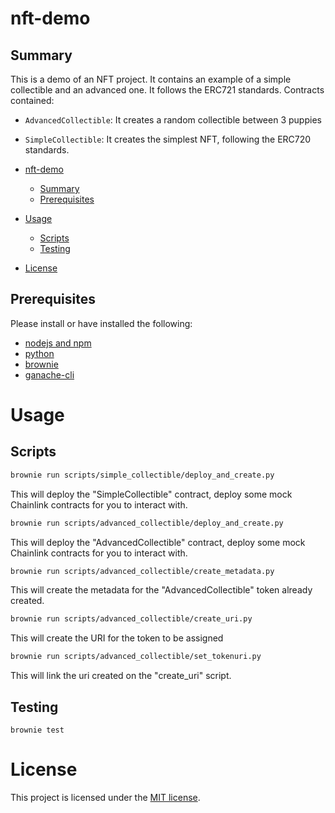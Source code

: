 # nft-demo

## Summary

This is a demo of an NFT project. It contains an example of a simple collectible and an advanced one. It follows the ERC721 standards. Contracts contained:

- `AdvancedCollectible`: It creates a random collectible between 3 puppies
- `SimpleCollectible`: It creates the simplest NFT, following the ERC720 standards.

- [nft-demo](#nft-demo)
  - [Summary](#summary)
  - [Prerequisites](#prerequisites)
- [Usage](#usage)
  - [Scripts](#scripts)
  - [Testing](#testing)
- [License](#license)

## Prerequisites

Please install or have installed the following:

- [nodejs and npm](https://nodejs.org/en/download/)
- [python](https://www.python.org/downloads/)
- [brownie](https://eth-brownie.readthedocs.io/en/stable/install.html)
- [ganache-cli](https://www.npmjs.com/package/ganache-cli)

# Usage

## Scripts

```bash
brownie run scripts/simple_collectible/deploy_and_create.py
```

This will deploy the "SimpleCollectible" contract, deploy some mock Chainlink contracts for you to interact with.

```bash
brownie run scripts/advanced_collectible/deploy_and_create.py
```

This will deploy the "AdvancedCollectible" contract, deploy some mock Chainlink contracts for you to interact with.

```bash
brownie run scripts/advanced_collectible/create_metadata.py
```

This will create the metadata for the "AdvancedCollectible" token already created.

```bash
brownie run scripts/advanced_collectible/create_uri.py
```

This will create the URI for the token to be assigned

```bash
brownie run scripts/advanced_collectible/set_tokenuri.py
```

This will link the uri created on the "create_uri" script.

## Testing

```
brownie test
```

# License

This project is licensed under the [MIT license](LICENSE).
